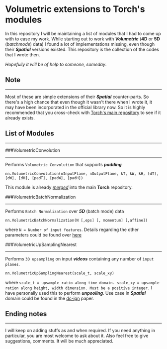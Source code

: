 # Volumetric extensions to Torch's modules

In this repository I will be maintaining a list of modules that I had to come up with to ease my work. While starting out to work with ***Volumetric*** (**4D** or **5D** (*batchmode*) data) I found a lot of implementations missing, even though their ***Spatial*** versions existed. This repository is the collection of the codes that I wrote then. 

*Hopefully it will be of help to someone, someday*.

## Note
***
Most of these are simple extensions of their ***Spatial*** counter-parts. So there's a high chance that even though it wasn't there when I wrote it, it may have been incorporated in the official library now. So it is highly recommended that you cross-check with [Torch's main repository](https://github.com/torch/nn) to see if it already exists.

## List of Modules
***

###VolumetricConvolution
___
Performs `Volumetric Convolution` that supports ***padding***

    nn.VolumetricConvolution(nInputPlane, nOutputPlane, kT, kW, kH, [dT], [dW], [dH], [padT], [padW], [padH])

This module is already *[merged](https://github.com/torch/nn/pull/481)* into the main **Torch** repository.

###VolumetricBatchNormalization
___
Performs `Batch Normalization` over ***5D*** (batch mode) data

    nn.VolumetricBatchNormalization(N [,eps] [, momentum] [,affine])

where `N = Number of input features`. Details regarding the other parameters could be found over 
[here](https://github.com/torch/nn/blob/master/doc/convolution.md#nn.SpatialBatchNormalization)

###VolumetricUpSamplingNearest
___
Performs `3D upsampling` on input ***videos*** containing any number of `input planes`.

    nn.VolumetricUpSamplingNearest(scale_t, scale_xy)

where `scale_t = upsample ratio along time domain. scale_xy = upsample ration along height, width dimension. Must be a positive integer.` I have personally used this to perform ***unpooling***. Use case in ***Spatial*** domain could be found in the [dc-ign](http://arxiv.org/pdf/1503.03167v4.pdf) paper.

## Ending notes
***

I will keep on adding stuffs as and when required. If you need anything in particular, you are most welcome to ask about it. Also feel free to give suggestions, comments. It will be much appreciated.
